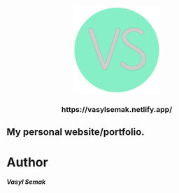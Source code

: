 <p align="center">
  <a href="https://www.vasylsemak.dev/">
    <img alt="im" src="src/images/logo-icon.png" width="200" />
  </a>
</p>
<h3 align="center">
  https://vasylsemak.netlify.app/
</h3>

## My personal website/portfolio.

# Author

<h5>Vasyl Semak</h5>
